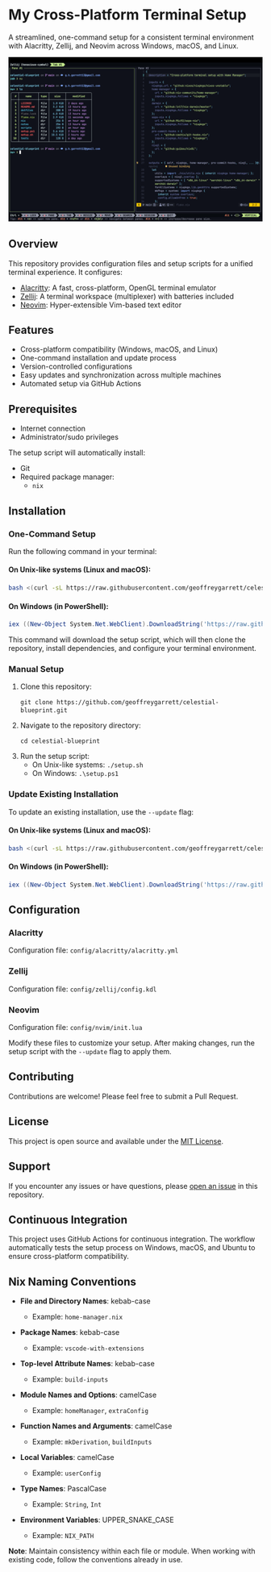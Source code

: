 # My Cross-Platform Terminal Setup

A streamlined, one-command setup for a consistent terminal environment with
Alacritty, Zellij, and Neovim across Windows, macOS, and Linux.

![img.png](img.png)

## Overview

This repository provides configuration files and setup scripts for a unified
terminal experience. It configures:

- [Alacritty](https://github.com/alacritty/alacritty): A fast, cross-platform,
  OpenGL terminal emulator
- [Zellij](https://github.com/zellij-org/zellij): A terminal workspace
  (multiplexer) with batteries included
- [Neovim](https://neovim.io/): Hyper-extensible Vim-based text editor

## Features

- Cross-platform compatibility (Windows, macOS, and Linux)
- One-command installation and update process
- Version-controlled configurations
- Easy updates and synchronization across multiple machines
- Automated setup via GitHub Actions

## Prerequisites

- Internet connection
- Administrator/sudo privileges

The setup script will automatically install:

- Git
- Required package manager:
  - `nix`

## Installation

### One-Command Setup

Run the following command in your terminal:

#### On Unix-like systems (Linux and macOS):

```bash
bash <(curl -sL https://raw.githubusercontent.com/geoffreygarrett/celestial-blueprint/main/setup.sh)
```

#### On Windows (in PowerShell):

```powershell
iex ((New-Object System.Net.WebClient).DownloadString('https://raw.githubusercontent.com/geoffreygarrett/celestial-blueprint/main/setup.ps1'))
```

This command will download the setup script, which will then clone the
repository, install dependencies, and configure your terminal environment.

### Manual Setup

1. Clone this repository:
   ```
   git clone https://github.com/geoffreygarrett/celestial-blueprint.git
   ```
1. Navigate to the repository directory:
   ```
   cd celestial-blueprint
   ```
1. Run the setup script:
   - On Unix-like systems: `./setup.sh`
   - On Windows: `.\setup.ps1`

### Update Existing Installation

To update an existing installation, use the `--update` flag:

#### On Unix-like systems (Linux and macOS):

```bash
bash <(curl -sL https://raw.githubusercontent.com/geoffreygarrett/celestial-blueprint/main/setup.sh) --update
```

#### On Windows (in PowerShell):

```powershell
iex ((New-Object System.Net.WebClient).DownloadString('https://raw.githubusercontent.com/geoffreygarrett/celestial-blueprint/main/setup.ps1')) --update
```

## Configuration

### Alacritty

Configuration file: `config/alacritty/alacritty.yml`

### Zellij

Configuration file: `config/zellij/config.kdl`

### Neovim

Configuration file: `config/nvim/init.lua`

Modify these files to customize your setup. After making changes, run the setup
script with the `--update` flag to apply them.

## Contributing

Contributions are welcome! Please feel free to submit a Pull Request.

## License

This project is open source and available under the [MIT License](LICENSE).

## Support

If you encounter any issues or have questions, please
[open an issue](https://github.com/geoffreygarrett/celestial-blueprint/issues)
in this repository.

## Continuous Integration

This project uses GitHub Actions for continuous integration. The workflow
automatically tests the setup process on Windows, macOS, and Ubuntu to ensure
cross-platform compatibility.

## Nix Naming Conventions

- **File and Directory Names**: kebab-case

  - Example: `home-manager.nix`

- **Package Names**: kebab-case

  - Example: `vscode-with-extensions`

- **Top-level Attribute Names**: kebab-case

  - Example: `build-inputs`

- **Module Names and Options**: camelCase

  - Example: `homeManager`, `extraConfig`

- **Function Names and Arguments**: camelCase

  - Example: `mkDerivation`, `buildInputs`

- **Local Variables**: camelCase

  - Example: `userConfig`

- **Type Names**: PascalCase

  - Example: `String`, `Int`

- **Environment Variables**: UPPER_SNAKE_CASE

  - Example: `NIX_PATH`

**Note**: Maintain consistency within each file or module. When working with
existing code, follow the conventions already in use.
